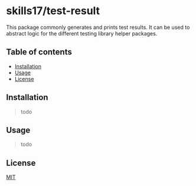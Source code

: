 # skills17/test-result

This package commonly generates and prints test results.
It can be used to abstract logic for the different testing library helper packages.

## Table of contents

- [Installation](#installation)
- [Usage](#usage)
- [License](#license)

## Installation

> todo

## Usage

> todo

## License

[MIT](https://github.com/skills17/test-result/blob/master/LICENSE)
